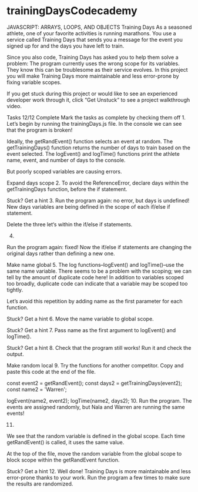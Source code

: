 # trainingDaysCodecademy
JAVASCRIPT: ARRAYS, LOOPS, AND OBJECTS
Training Days
As a seasoned athlete, one of your favorite activities is running marathons. You use a service called Training Days that sends you a message for the event you signed up for and the days you have left to train.

Since you also code, Training Days has asked you to help them solve a problem: The program currently uses the wrong scope for its variables. They know this can be troublesome as their service evolves. In this project you will make Training Days more maintainable and less error-prone by fixing variable scopes.

If you get stuck during this project or would like to see an experienced developer work through it, click “Get Unstuck“ to see a project walkthrough video.

Tasks
12/12 Complete
Mark the tasks as complete by checking them off
1.
Let’s begin by running the trainingDays.js file. In the console we can see that the program is broken!

Ideally, the getRandEvent() function selects an event at random. The getTrainingDays() function returns the number of days to train based on the event selected. The logEvent() and logTime() functions print the athlete name, event, and number of days to the console.

But poorly scoped variables are causing errors.

Expand days scope
2.
To avoid the ReferenceError, declare days within the getTrainingDays function, before the if statement.


Stuck? Get a hint
3.
Run the program again: no error, but days is undefined! New days variables are being defined in the scope of each if/else if statement.

Delete the three let‘s within the if/else if statements.

4.
Run the program again: fixed! Now the if/else if statements are changing the original days rather than defining a new one.

Make name global
5.
The log functions–logEvent() and logTime()–use the same name variable. There seems to be a problem with the scoping; we can tell by the amount of duplicate code here! In addition to variables scoped too broadly, duplicate code can indicate that a variable may be scoped too tightly.

Let’s avoid this repetition by adding name as the first parameter for each function.


Stuck? Get a hint
6.
Move the name variable to global scope.


Stuck? Get a hint
7.
Pass name as the first argument to logEvent() and logTime().


Stuck? Get a hint
8.
Check that the program still works! Run it and check the output.

Make random local
9.
Try the functions for another competitor. Copy and paste this code at the end of the file.

const event2 = getRandEvent();
const days2 = getTrainingDays(event2);
const name2 = 'Warren';
 
logEvent(name2, event2);
logTime(name2, days2);
10.
Run the program. The events are assigned randomly, but Nala and Warren are running the same events!

11.
We see that the random variable is defined in the global scope. Each time getRandEvent() is called, it uses the same value.

At the top of the file, move the random variable from the global scope to block scope within the getRandEvent function.


Stuck? Get a hint
12.
Well done! Training Days is more maintainable and less error-prone thanks to your work. Run the program a few times to make sure the results are randomized.

 
